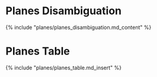 # Planes Disambiguation
{% include "planes/planes_disambiguation.md_content" %}

# Planes Table
{% include "planes/planes_table.md_insert" %}
